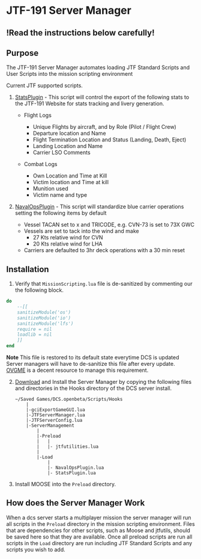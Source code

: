 # JTF-191 Server Manager

## !Read the instructions below carefully!

## Purpose

The JTF-191 Server Manager automates loading JTF Standard Scripts and User Scripts into the mission scripting environment

Current JTF supported scripts.

1. [StatsPlugin](./ServerManagement/Load/StatsPlugin.lua) - This script will control the export of the following stats to the JTF-191 Website
for stats tracking and livery generation.
   * Flight Logs 
     * Unique Flights by aircraft, and by Role (Pilot / Flight Crew) 
     * Departure location and Name
     * Flight Termination Location and Status (Landing, Death, Eject)
     * Landing Location and Name
     * Carrier LSO Comments
     
   * Combat Logs
     * Own Location and Time at Kill
     * Victim location and Time at kill
     * Munition used
     * Victim name and type
     
2. [NavalOpsPlugin](./ServerManagement/Load/NavalOpsPlugin.lua) - This script will standardize
blue carrier operations setting the following items by default
   * Vessel TACAN set to <Hull Number>x and TRICODE, e.g. CVN-73 is set to 73X GWC
   * Vessels are set to tack into the wind and make 
     * 27 Kts relative wind for CVN
     * 20 Kts relative wind for LHA
   * Carriers are defaulted to 3hr deck operations with a 30 min reset

## Installation

1. Verify that `MissionScripting.lua` file is de-sanitized by commenting our the following block.
```lua
do
    --[[ 
    sanitizeModule('os')
    sanitizeModule('io')
    sanitizeModule('lfs')
    require = nil
    loadlib = nil
    ]]
end
```
**Note** This file is restored to its default state everytime DCS is updated Server managers will have to de-sanitize 
this file after every update. [OVGME](https://wiki.hoggitworld.com/view/OVGME) is a decent resource to manage this 
requirement.  

2. [Download](https://downgit.github.io/#/home?url=https://github.com/kruzaavn/JTF-191-Application/tree/master/lua_scripts/server/hooks) and Install the Server Manager by copying the following files and directories in the Hooks directory of the DCS server 
install.

    ```
   ~/Saved Games/DCS.openbeta/Scripts/Hooks
        |
        |-gciExportGameGUI.lua
        |-JTFServerManager.lua
        |-JTFServerConfig.lua
        |-ServerManagement
            |
            |-Preload
            |   |
            |   |- jtfutilities.lua
            |
            |-Load
                |
                |- NavalOpsPlugin.lua
                |- StatsPlugin.lua
   ```

3. Install MOOSE into the `Preload` directory.

## How does the Server Manager Work

When a dcs server starts a multiplayer mission the server manager will run all scripts in the `Preload` directory in 
the mission scripting environment. Files that are dependencies for other scripts, such as Moose and jtfutils, should be 
saved here so that they are available. Once all preload scripts are run all scripts in the `Load` directory are run 
including JTF Standard Scripts and any scripts you wish to add.





